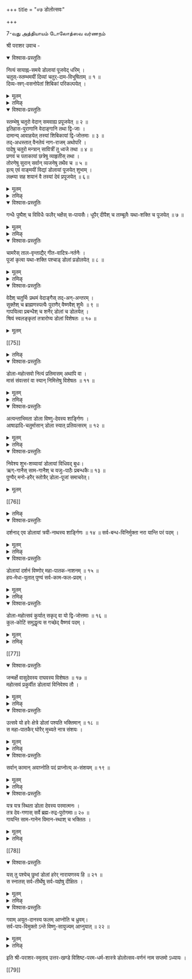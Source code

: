 +++
title = "०७ डोलोत्सवः"

+++

7-வது அத்தியாயம் டோலோத்ஸவ வர்ணநம் 

श्री पराशर उवाच - 

<details open><summary>विश्वास-प्रस्तुतिः</summary>

नित्यं सायाह्न-समये डोलायां पूजयेद् धरिम् ।  
चतुस्-स्तम्भमयीं दिव्यां चतुर्-दाम-विभूषिताम् ॥ १ ॥  
दिव्य-स्रग्-वसनोपेतां शिबिकां परिकल्पयेत् ।
</details>

<details><summary>मूलम्</summary>

नित्यं सायाह्न-समये डोलायां पूजयेद् धरिम् ।  
चतुस्-स्तम्भमयीं दिव्यां चतुर्-दाम-विभूषिताम् ॥ १ ॥  
दिव्य-स्रग्-वसनोपेतां शिबिकां परिकल्पयेत् । 
</details>

<details><summary>तमिऴ्</summary>

तिऩन्दोऱुम् मालैयिल् श्रीमन्नारायणऩै ऊञ्जलिल ऎऴुन्दरुळच्चॆय्दु उत्सवम् नडत्तवेण्डुम्। अदऱ् काग ऊञ्जलै-नालु पुऱत्तिलुम् नालु काल्गळै निऱुत्ति, पक्कङ्गळिल नालु सङ्गिलिगळ् कट्टित् तॊङ्गविट्टु, पॊऩ, वॆळ्ळि, मुददु, रत्तिऩम्, पुष्पम् आगियवऱ्ऱाल् सॆय्यप्पट्ट मालैगळाल् अलङ्गरित्तु, उयान्द वसदिरङ्गळ् विरित्तु अऴगियदाग अमैक्कवेण्डुम्। 
</details>

<details open><summary>विश्वास-प्रस्तुतिः</summary>

स्तम्भेषु चतुरो वेदान् समवाह्य प्रपूजयेत् ॥ २ ॥  
इतिहास-पुराणानि वेदाङ्गानि तथा द्वि-जाः ।  
दामान्य् आवाहयेत् तस्यां शिबिकायां द्वि-जोत्तमाः ॥ ३ ॥  
तद्-अधस्तात् वैनतेयं नाग-राजम् अथोपरि ।  
पादेषु चतुरो मन्त्रान् सावित्रीं तु ध्वजे तथा ॥ ४ ॥  
प्रणवं च पताकायां छत्रेषु व्याहृतीस् तथा ।  
तोरणेषु सुरान् सर्वान् व्यजनेषु तथैव च ॥ ५ ॥  
इत्य् एवं वाङ्मयीं विद्यां डोलायां पूजयेत् शुभाम् ।  
लक्ष्म्या सह शयानं वै तस्यां देवं प्रपूजयेत् ॥ ६॥
</details>

<details><summary>मूलम्</summary>

स्तम्भेषु चतुरो वेदान् समवाह्य प्रपूजयेत् ॥ २ ॥  
इतिहास-पुराणानि वेदाङ्गानि तथा द्वि-जाः ।  
दामान्य् आवाहयेत् तस्यां शिबिकायां द्वि-जोत्तमाः ॥ ३ ॥  
तद्-अधस्तात् वैनतेयं नाग-राजम् अथोपरि ।  
पादेषु चतुरो मन्त्रान् सावित्रीं तु ध्वजे तथा ॥ ४ ॥  
प्रणवं च पताकायां छत्रेषु व्याहृतीस् तथा ।  
तोरणेषु सुरान् सर्वान् व्यजनेषु तथैव च ॥ ५ ॥  
इत्य् एवं वाङ्मयीं विद्यां डोलायां पूजयेत् शुभाम् ।  
लक्ष्म्या सह शयानं वै तस्यां देवं प्रपूजयेत् ॥ ६॥ 
</details>

<details><summary>तमिऴ्</summary>

इदियेवम् वाङ्मयम् विदियाम् टोलायाम् पूजियेच्चु लक्ष्म्या सह Uयानम् वै तस्याम् तेवम् प्रबूजयेत्|| ६। अन्द ऊञ्जलिल् नालुबगगङ्गळिल् नालुवेदङ्गळै युम्, इदिहासबुराणङ्गळैयुम्, श्रीक्षै मुदलाऩ
९०
९१
परासर विसिष्ट परमदर्म सास्त्रम्
६२३
वेदाङ्ग ङ्गळैयुम् नाऩ्गु सङ्गिलिगळिलुम् आवाहऩम् सॆय्दु, ऊञ्जलुक्कुक् कीऴ् करुडऩैयुम्, अदऱ्कुमेल तिरुवनन्दाऴवाऩैयुम्, नालुगाल्गळिल् विष्णुष्ट क्षरी, त्वादसाक्षरी, अष्टाक्षरी, त्वयम् ऎऩुम् नालु मन्दिरङ्गळैयुम्,कॊडिक्कम्बत्तिल कायत्रीमन्दिरत्तैयुम्, कॊडिच्चीलैयिल् प्रणवत्तैयुम, कुडैगळिल् पूर्बुवस् सुव: मुदलाऩ एऴु व्याह्रुदिगळैयुम्, तोरणङ्गळि लुम्, सामरम् तिरुवालवट्टङ्गळिलुम ऎल्ला तेवर्गळै युम आवाहऩंसॆय्दु, मङ्गळगरमाय् वित्यैक्कु अबि, माऩियाऩ तेवदैयै इव्वण्णमाग ऊञ्जलिल् आरादि,त्तु, अन्द ऊञ्जलिल् श्री महालक्ष्मियुडऩ् यै ऩित्तुक्कॊण्डिरुक्कुम् नारायणऩै आरादिक्कक्कडवऩ्।
</details>

<details open><summary>विश्वास-प्रस्तुतिः</summary>

गन्धैः पुष्पैश् च विविधैः फलैर् भक्षैस् स-पायसैः। 
धूपैर् दीपैश् च ताम्बूलैः यथा-शक्ति च पूजयेत् ॥ ७ ॥
</details>

<details><summary>मूलम्</summary>

गन्धैः पुष्पैश् च विविधैः फलैर् भक्षैस् स-पायसैः। 
धूपैर् दीपैश् च ताम्बूलैः यथा-शक्ति च पूजयेत् ॥ ७ ॥ 
</details>

<details><summary>तमिऴ्</summary>

ऊञ्जलिल् ऎऴुन्दरुळप्पण्णिऩबिऩ्बु सदेगम्,पु ष्पम्, तूबम्, तीबम्, पायसम्, तिरुप्पणियारम्, पऴम,ताम्बूलम, इवैगळिऩालारादनम सॆय्यवेण्डुम्।
</details>

<details open><summary>विश्वास-प्रस्तुतिः</summary>

चामरैस् ताल-वृन्ताद्यैर् गीत-वादित्र-नर्तनैः ।  
पूजां कृत्वा यथा-शक्ति पश्चाड् डोलां प्रडोलयेत् ॥ ८ ॥
</details>

<details><summary>मूलम्</summary>

चामरैस् ताल-वृन्ताद्यैर् गीत-वादित्र-नर्तनैः ।  
पूजां कृत्वा यथा-शक्ति पश्चाड् डोलां प्रडोलयेत् ॥ ८ ॥  
</details>

<details><summary>तमिऴ्</summary>

ता-म- सामरम् तिरुवालवट्टङ्गळै वीसुदल्, कानम् सॆय् तल्। वीणै मुदलियवैगळैक् केट्पित्तल्, नर्त्तगम सॆय्दल, इवैगळिऩाल् तऩ्सक्तिक्कुत् तगुन्दबडि आरादनम सॆय्दु अन्न तरम् ऊञ्जलैच्चलिबबिक्कवेण्डियदु,
</details>

<details open><summary>विश्वास-प्रस्तुतिः</summary>

वेदैश् चतुर्भिः प्रथमं वेदाङ्गैस् तद्-अन्-अन्तरम् ।  
सूक्तैश् च ब्राह्मणस्पत्यैः पुराणैर् वैष्णवैश् शुभैः ॥ ९ ॥  
गापयित्वा प्रबन्धैश् च शनैर् डोलां च डोलयेत् ।  
श्रियं स्वलङ्कृतां तत्रारोप्य डोलां विशेषतः ॥ १० ॥
</details>

<details><summary>मूलम्</summary>

वेदैश् चतुर्भिः प्रथमं वेदाङ्गैस् तद्-अन्-अन्तरम् ।  
सूक्तैश् च ब्राह्मणस्पत्यैः पुराणैर् वैष्णवैश् शुभैः ॥ ९ ॥  
गापयित्वा प्रबन्धैश् च शनैर् डोलां च डोलयेत् ।  
श्रियं स्वलङ्कृतां तत्रारोप्य डोलां विशेषतः ॥ १० ॥  
</details>

[[75]]

<details><summary>तमिऴ्</summary>

ताम् - ऊञ्जलाडुम्बोदु मुदलिल् नाऩ्गु वेदङगळैयुम, अगनदरम वेदाङ्गङ्गळैयुम, उबनिषत्तुक्कळैयुम्, सादविग पुराण ङ्गळैयुम्, तिवयबरबन्दङ्गळैयुम् कानमसॆय्वित्तु मॆळ्ळमॆळ्ळ ऊञ्जलैच् चलिक्कवेण्डुम्। ऊञ्जलिल् श्रीमहालक्षमियै अवस्यमाय् ऎऴुन्दरुळप्पण्णवेणुम्।
</details>

<details open><summary>विश्वास-प्रस्तुतिः</summary>

डोला-महोत्सवो नित्यं प्रतिमासम् अथापि वा ।  
मासं संवत्सरं वा स्यान् निमित्तेषु विशेषतः ॥ ११ ॥
</details>

<details><summary>मूलम्</summary>

डोला-महोत्सवो नित्यं प्रतिमासम् अथापि वा ।  
मासं संवत्सरं वा स्यान् निमित्तेषु विशेषतः ॥ ११ ॥
</details>

<details><summary>तमिऴ्</summary>

ता- म् - टोलोदसवम तिनदोऱुम सॆय्यवेण्डियदु। अदऱ्कुच् चक्तियिल्लाविडिल मासददुक्कॊरुदरमावदु वरुषत्ति लॊरुदरमावदु सॆय्यवेण्डुम्। विसेषदिनङगळिल् तासगदि टोलोत्सवम अवयम् सॆय्यवेण्डुम्।
</details>

<details open><summary>विश्वास-प्रस्तुतिः</summary>

अत्यन्ताभिमता डोला विष्णु-देवस्य शार्ङ्गिणः ।  
आषाढादि-चतुर्मासान् डोला स्यात् प्रतिवत्सरम् ॥ १२ ॥
</details>

<details><summary>मूलम्</summary>

अत्यन्ताभिमता डोला विष्णु-देवस्य शार्ङ्गिणः ।  
आषाढादि-चतुर्मासान् डोला स्यात् प्रतिवत्सरम् ॥ १२ ॥  
</details>

<details><summary>तमिऴ्</summary>

ता-म।-श्रीय मन्नारायणऩुक्कु टोलोत्समै मिगवु मिष्ट मायिरुक्कुम्। आगैयाल् आषाडम्, रावणम्, पादरबदम्, आस्वयुजम्, इन्द नालु मासङ्गळिलुम परदिवरुषम्डोलोद सवम् सॆय्यवेण्डुम्
</details>

<details open><summary>विश्वास-प्रस्तुतिः</summary>

निवेश्य शुभ-शय्यायां डोलायां विधिवद् बुधः।  
ऋग्-गानैस् साम-गानैश् च यजुः-पाठैः प्रबन्धकैः॥ १३ ॥  
पुण्यैर् मनो-हरैर् स्तोत्रैर् डोला-पूजां समाचरेत्।
</details>

<details><summary>मूलम्</summary>

निवेश्य शुभ-शय्यायां डोलायां विधिवद् बुधः।  
ऋग्-गानैस् साम-गानैश् च यजुः-पाठैः प्रबन्धकैः॥ १३ ॥  
पुण्यैर् मनो-हरैर् स्तोत्रैर् डोला-पूजां समाचरेत्।
</details>

[[76]]

<details><summary>तमिऴ्</summary>

ता- म - टोलोदसवत्तिऩ् महीमैयैयऱिन्द पुरुषऩ् मरुदुवाऩ तिरुप्पळ्ळियैयुडैय ऊञ्जलिल् श्रीमन्नारायणऩै ऎऴुन्दरुळप्पण्णि काममाग रुक्यजुस् सामवेदङ्गळिऩालुम्, तिवय पाबन्दङ्गळिऩालुम्, मऩदुगगिऩ् माय पगवदनुक्रहत्तु क्कु सादगमायिरुगगिऱ स्तोत्रङगळिऩालुम स्तोत्रम सॆय्यक् कडवऩ।
</details>

<details open><summary>विश्वास-प्रस्तुतिः</summary>

दर्शनाद् एव डोलायां त्रयी-नाथस्य शार्ङ्गिणः ॥ १४ ॥  सर्व-बन्ध-विनिर्मुक्ता नरा यान्ति परं पदम् ।
</details>

<details><summary>मूलम्</summary>

दर्शनाद् एव डोलायां त्रयी-नाथस्य शार्ङ्गिणः ॥ १४ ॥  सर्व-बन्ध-विनिर्मुक्ता नरा यान्ति परं पदम् ।
</details>

<details><summary>तमिऴ्</summary>

ताम् - सगल वेदददिऩ् सारार्त्तमाऩ श्रीमन्नारायण ऩुडैय टोलोदसवत्तै सेवित्तवर्गळ् संसारत्तैक् कडन्दु मोक्षत्तैयडैवार्गळ्।
</details>

<details open><summary>विश्वास-प्रस्तुतिः</summary>

डोलायां दर्शनं विष्णोर् महा-पातक-नाशनम् ॥ १५ ॥  
हय-मेधा-युतात् पुण्यं सर्व-काम-फल-प्रदम् ।
</details>

<details><summary>मूलम्</summary>

डोलायां दर्शनं विष्णोर् महा-पातक-नाशनम् ॥ १५ ॥  
हय-मेधा-युतात् पुण्यं सर्व-काम-फल-प्रदम् ।
</details>

<details><summary>तमिऴ्</summary>

ता-म्।- श्रीमन्नारायणऩुडैय टोलोत्सवत्तै सेवि तदवऩुक्कु ब्रह्महदयैमुदलिय पॆरिय पाबङ्गळुम् नसिक्कुम्। पदिऩायिर मणवमेदत्तिऩालुणडाऩ पुणयददैक्काट्टिलुम् अदि कबुणयमुण्डागुम्। इच्चित्तवैयॆल्लाम् सित्तिक्कुम्।
</details>

<details open><summary>विश्वास-प्रस्तुतिः</summary>

डोला-महोत्सवं कुर्यात् सकृद् वा यो द्वि-जोत्तमाः ॥ १६ ॥  
कुल-कोटिं समुद्धृत्य स गच्छेद् वैष्णवं पदम् ।
</details>

<details><summary>मूलम्</summary>

डोला-महोत्सवं कुर्यात् सकृद् वा यो द्वि-जोत्तमाः ॥ १६ ॥  
कुल-कोटिं समुद्धृत्य स गच्छेद् वैष्णवं पदम् ।
</details>

<details><summary>तमिऴ्</summary>

ता- म - महर्षिगळे! ऎवऩॊरुवऩ् श्रीमननारायणऩुक्कु ऒरुक्कालागिलुम् टोलोदसवददैच् चॆय्गिऱाऩो? अवऩ्दऩ् कुलत्तिऱबिऱन्दार्गळाय् मोक्षददैयडैयामल् कीऴ्लोगङ्गळि लिरुक्किऱ ऎल्लारैयुम मोक्षत्तैयडैविप्पित्तुत् तरऩुममेर क्षत्तैयडैगिऱाऩ्।
</details>

[[77]]

<details open><summary>विश्वास-प्रस्तुतिः</summary>

जन्मर्क्षे वासुदेवस्य राघवस्य विशेषतः ॥ १७ ॥  
महोत्सवं प्रकुर्वीत डोलायां विनिवेश्य तौ ।
</details>

<details><summary>मूलम्</summary>

जन्मर्क्षे वासुदेवस्य राघवस्य विशेषतः ॥ १७ ॥  
महोत्सवं प्रकुर्वीत डोलायां विनिवेश्य तौ ।
</details>

<details><summary>तमिऴ्</summary>

ता-म।- श्रीजयन्दि, श्रीरामनवमि, इन्द उत्सवङ्गळिल् कण् णऩ्, सक्रवर्त्तित्तिरुमगऩ्, इवर्गळुक्कु टोलोत्सवम सॆय्यवेण्डुम्।
</details>

<details open><summary>विश्वास-प्रस्तुतिः</summary>

उत्सवे यो हरेः क्षेत्रे डोलां पश्यति भक्तिमान् ॥ १८ ॥  
स महा-पातकैर् घोरैर् मुच्यते नात्र संशयः ।
</details>

<details><summary>मूलम्</summary>

उत्सवे यो हरेः क्षेत्रे डोलां पश्यति भक्तिमान् ॥ १८ ॥  
स महा-पातकैर् घोरैर् मुच्यते नात्र संशयः ।
</details>

<details><summary>तमिऴ्</summary>

ता-म्। - ऒरुवऩ् पक्तियुडैयवऩाय् श्रीरङ्गम् मुदलिय तिव्य तेसङ्गळिऱ् सॆऩ्ऱु टोलोत्सवत्तै सेवित्ताऩागिल् अव ऩुडैय समस्त पाबङ्गळुम् नसिक्कुम्। इदिल् संसयमिल्लै।
</details>

<details open><summary>विश्वास-प्रस्तुतिः</summary>

सर्वान् कामान् अवाप्नोति पदं प्राप्नोत्य् अ-संशयम् ॥ १९ ॥
</details>

<details><summary>मूलम्</summary>

सर्वान् कामान् अवाप्नोति पदं प्राप्नोत्य् अ-संशयम् ॥ १९ ॥
</details>

<details><summary>तमिऴ्</summary>

ता-म्।- टोलोत्सवत्तै सेवित्तवऩ् सगल मनोरदङ् गळैयुमडैन्दु कडैयिसिल् मोक्षत्तैयडैवऩ्। इदिल् संसयमिल्लै।
</details>

<details open><summary>विश्वास-प्रस्तुतिः</summary>

यत्र यत्र स्थिता डोला देवस्य परमात्मनः ।  
तत्र देव-गणास् सर्वे ब्रह्म-रुद्र-पुरोगमाः॥ २० ॥  
गायन्ति साम-गानेन विमान-स्थाश् च भक्तितः ।
</details>

<details><summary>मूलम्</summary>

यत्र यत्र स्थिता डोला देवस्य परमात्मनः ।  
तत्र देव-गणास् सर्वे ब्रह्म-रुद्र-पुरोगमाः॥ २० ॥  
गायन्ति साम-गानेन विमान-स्थाश् च भक्तितः ।
</details>

<details><summary>तमिऴ्</summary>

ता- म्।- श्रीमन्नारायणऩुक्कु ऎन्दॆन्द विडङ्गळिल् टो लोत्सवम नडक्किऱदो? अङ्गॆल्लाम् प्रह्मा,रुत्रऩ् मुदलिय तेवागळ् विमाऩङ्गळिलेऱिवन्दु पक्तियुडऩ् सामगानम् पण्णि स्तुदिसॆय्गिऱार्गळ्
</details>

[[78]]  

<details open><summary>विश्वास-प्रस्तुतिः</summary>

यस् तु पश्येच् छुभां डोलां हरेर् नारायणस्य हि ॥ २१ ॥  
स स्नातस्  सर्व-तीर्थेषु सर्व-यज्ञेषु दीक्षितः ।
</details>

<details><summary>मूलम्</summary>

यस् तु पश्येच् छुभां डोलां हरेर् नारायणस्य हि ॥ २१ ॥  
स स्नातस्  सर्व-तीर्थेषु सर्व-यज्ञेषु दीक्षितः ।
</details>

<details><summary>तमिऴ्</summary>

ता-म्।- ऎवऩॊरुवऩ श्रीम मन्नारायणऩुडैय टोलोदस् वत्तै सेविक्किऱाऩो? अवऩ् समस्त पुण्यदीर्त्तङ्गळिलुम् स् नानम सॆय्दवऩागिऱाऩ्, समस् तयजञङ्गळैयुम सॆय्दवऩागिऱाऩ (अन्दबलङ्गळै यॆल्ला मडैवऩ)।
</details>

<details open><summary>विश्वास-प्रस्तुतिः</summary>

गवाम् अयुत-दानस्य फलम् आप्नोति च ध्रुवम्।  
सर्व-पाप-विमुक्तो ऽन्ते विष्णु-सायुज्यम् आप्नुयात् ॥ २२ ॥
</details>

<details><summary>मूलम्</summary>

गवाम् अयुत-दानस्य फलम् आप्नोति च ध्रुवम्।  
सर्व-पाप-विमुक्तो ऽन्ते विष्णु-सायुज्यम् आप्नुयात् ॥ २२ ॥
</details>

<details><summary>तमिऴ्</summary>

ता- म - श्रीमन्नारायणऩुडैय टोलोदसवत्तै सेव त्तवऩ पदिऩायिरम कोदानगदिऩ् पलत्तैयडैवऩ्। अवऩुक्कु ऎल्लाप्पाबङ्गळुम् तॊलैयुम्। इन्द सरीरावसानगालत्तिल् मो क्षत्तै यडैवऩ इदिल समसयमिल्लै; निच्चयम्।
</details>

इति श्री-पराशर-स्मृताव् उत्तर-खण्डे विशिष्ट-परम-धर्म-शास्त्रे डोलोत्सव-वर्णनं नाम सप्तमो ऽध्यायः ।

[[79]]